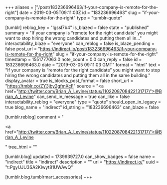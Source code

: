 +++
aliases = ["/post/183236696463/if-your-company-is-remote-for-the-right"]
date = 2019-03-05T09:11:03Z
id = "183236696463"
slug = "if-your-company-is-remote-for-the-right"
type = "tumblr-quote"

[tumblr]
reblog_key = "lgssI7b4"
is_blazed = false
state = "published"
summary = "If your company is “remote for the right candidate” you might want to stop hiring the wrong candidates and putting them all in..."
interactability_blaze = "everyone"
can_reblog = false
is_blaze_pending = false
post_url = "https://indirect.io/post/183236696463/if-your-company-is-remote-for-the-right"
slug = "if-your-company-is-remote-for-the-right"
timestamp = 1551777063.0
note_count = 0.0
can_reply = false
id = 183236696463.0
date = "2019-03-05 09:11:03 GMT"
format = "html"
text = "If your company is “remote for the right candidate” you might want to stop hiring the wrong candidates and putting them all in the same building."
display_avatar = true
is_blocks_post_format = false
short_url = "https://tmblr.co/ZY3jby2gfmXcF"
source = "<a href=\"http://twitter.com/Brian_A_Levine/status/1102208708422131717\">@Brian_A_Levine</a>"
can_send_in_message = true
can_like = false
interactability_reblog = "everyone"
type = "quote"
should_open_in_legacy = true
blog_name = "indirect"
id_string = "183236696463"
can_blaze = false

[tumblr.reblog]
comment = "<p><a href=\"http://twitter.com/Brian_A_Levine/status/1102208708422131717\">@Brian_A_Levine</a></p>"
tree_html = ""

[tumblr.blog]
updated = 1739939727.0
can_show_badges = false
name = "indirect"
title = "indirect"
description = ""
url = "https://indirect.io/"
uuid = "t:PgyUJU3SA2Klwyt81UWAwQ"

[tumblr.blog.tumblrmart_accessories]
+++
